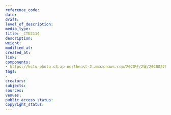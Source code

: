 ```yaml
---
reference_code: 
date: 
draft: 
level_of_description: 
media_type: 
title: _CTU2114
description: 
weight: 
modified_at: 
created_at: 
link: 
components:
- https://kctu-photo.s3.ap-northeast-2.amazonaws.com/2020년/2월/20200228_3.1운동+101주년+기념+강제징용노동자상+양대노총+합동참배/_CTU2114.jpg
tags:
- 
creators: 
subjects: 
sources: 
venues: 
public_access_status: 
copyright_status: 
---
```

